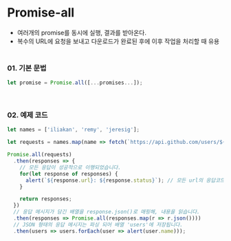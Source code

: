 # Promise-all
- 여러개의 promise를 동시에 실행, 결과를 받아온다.
- 복수의 URL에 요청을 보내고 다운로드가 완료된 후에 이후 작업을 처리할 때 유용
<br><br>
### 01. 기본 문법
```javascript
let promise = Promise.all([...promises...]);
```
<br>

### 02. 예제 코드
```javascript
let names = ['iliakan', 'remy', 'jeresig'];

let requests = names.map(name => fetch(`https://api.github.com/users/${name}`));

Promise.all(requests)
  .then(responses => {
    // 모든 응답이 성공적으로 이행되었습니다.
    for(let response of responses) {
      alert(`${response.url}: ${response.status}`); // 모든 url의 응답코드가 200입니다.
    }

    return responses;
  })
  // 응답 메시지가 담긴 배열을 response.json()로 매핑해, 내용을 읽습니다.
  .then(responses => Promise.all(responses.map(r => r.json())))
  // JSON 형태의 응답 메시지는 파싱 되어 배열 'users'에 저장됩니다.
  .then(users => users.forEach(user => alert(user.name)));
```

